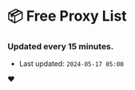 # :package: Free Proxy List
### Updated every 15 minutes.

- Last updated: `2024-05-17 05:00`

:heart:
